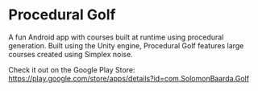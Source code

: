 # Procedural Golf
 
A fun Android app with courses built at runtime using procedural generation. Built using the Unity engine, Procedural Golf features large courses created using Simplex noise.

Check it out on the Google Play Store: https://play.google.com/store/apps/details?id=com.SolomonBaarda.Golf
